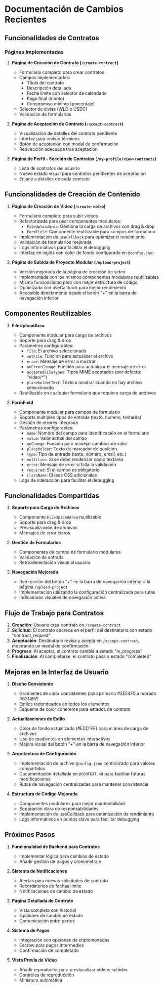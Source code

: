 # Documentación de Cambios Recientes

## Funcionalidades de Contratos

### Páginas Implementadas

1. **Página de Creación de Contrato (`/create-contract`)**
   - Formulario completo para crear contratos
   - Campos implementados:
     - Título del contrato
     - Descripción detallada
     - Fecha límite con selector de calendario
     - Pago final (monto)
     - Compromiso mínimo (porcentaje)
   - Selector de divisa (WLD o USDC)
   - Validación de formularios

2. **Página de Aceptación de Contrato (`/accept-contract`)**
   - Visualización de detalles del contrato pendiente
   - Interfaz para revisar términos
   - Botón de aceptación con modal de confirmación
   - Redirección adecuada tras aceptación

3. **Página de Perfil - Sección de Contratos (`/my-profile?view=contracts`)**
   - Lista de contratos del usuario
   - Nuevo estado visual para contratos pendientes de aceptación
   - Enlace a detalles de cada contrato

## Funcionalidades de Creación de Contenido

1. **Página de Creación de Video (`/create-video`)**
   - Formulario completo para subir videos
   - Refactorizada para usar componentes modulares:
     - `FileUploadArea`: Gestiona la carga de archivos con drag & drop
     - `FormField`: Componente reutilizable para campos de formulario
   - Implementación de `useCallback` para optimizar el rendimiento
   - Validación de formularios mejorada
   - Logs informativos para facilitar el debugging
   - Interfaz en inglés con color de fondo configurado en `@config.json`

2. **Página de Subida de Proyecto Modular (`/upload-project`)**
   - Versión mejorada de la página de creación de video
   - Implementada con los mismos componentes modulares reutilizables
   - Misma funcionalidad pero con mejor estructura de código
   - Optimizada con useCallback para mejor rendimiento
   - Accesible directamente desde el botón "+" en la barra de navegación inferior

## Componentes Reutilizables

1. **FileUploadArea**
   - Componente modular para carga de archivos
   - Soporte para drag & drop
   - Parámetros configurables:
     - `file`: El archivo seleccionado
     - `setFile`: Función para actualizar el archivo
     - `error`: Mensaje de error a mostrar
     - `onErrorChange`: Función para actualizar el mensaje de error
     - `acceptedFileTypes`: Tipos MIME aceptados (por defecto: "video/*")
     - `placeholderText`: Texto a mostrar cuando no hay archivo seleccionado
   - Reutilizable en cualquier formulario que requiera carga de archivos

2. **FormField**
   - Componente modular para campos de formulario
   - Soporta múltiples tipos de entrada (texto, número, textarea)
   - Gestión de errores integrada
   - Parámetros configurables:
     - `name`: Nombre del campo para identificación en el formulario
     - `value`: Valor actual del campo
     - `onChange`: Función para manejar cambios de valor
     - `placeholder`: Texto de marcador de posición
     - `type`: Tipo de entrada (texto, número, email, etc.)
     - `multiline`: Si se debe renderizar como textarea
     - `error`: Mensaje de error si falla la validación
     - `required`: Si el campo es obligatorio
     - `className`: Clases CSS adicionales
   - Logs de interacción para facilitar el debugging

## Funcionalidades Compartidas

1. **Soporte para Carga de Archivos**
   - Componente `FileUploadArea` reutilizable
   - Soporte para drag & drop
   - Previsualización de archivos
   - Mensajes de error claros

2. **Gestión de Formularios**
   - Componentes de campo de formulario modulares
   - Validación de entrada
   - Retroalimentación visual al usuario

3. **Navegación Mejorada**
   - Redirección del botón "+" en la barra de navegación inferior a la página `/upload-project`
   - Implementación utilizando la configuración centralizada para rutas
   - Indicadores visuales de navegación activa

## Flujo de Trabajo para Contratos

1. **Creación**: Usuario crea contrato en `/create-contract`
2. **Solicitud**: El contrato aparece en el perfil del destinatario con estado "contract_request"
3. **Aceptación**: Destinatario revisa y acepta en `/accept-contract`, mostrando un modal de confirmación
4. **Progreso**: Al aceptar, el contrato cambia a estado "in_progress"
5. **Finalización**: Al completarse, el contrato pasa a estado "completed"

## Mejoras en la Interfaz de Usuario

1. **Diseño Consistente**
   - Gradientes de color consistentes (azul primario #3E54F5 a morado #631497)
   - Estilos redondeados en todos los elementos
   - Esquema de color coherente para estados de contrato

2. **Actualizaciones de Estilo**
   - Color de fondo actualizado (#EDD1FF) para el área de carga de archivos
   - Uso de gradientes en elementos interactivos
   - Mejora visual del botón "+" en la barra de navegación inferior

3. **Arquitectura de Configuración**
   - Implementación de archivo `@config.json` centralizado para valores compartidos
   - Documentación detallada en `@CONTEXT.md` para facilitar futuras modificaciones
   - Rutas de navegación centralizadas para mantener consistencia

4. **Estructura de Código Mejorada**
   - Componentes modulares para mejor mantenibilidad
   - Separación clara de responsabilidades
   - Implementación de useCallback para optimización de rendimiento
   - Logs informativos en puntos clave para facilitar debugging

## Próximos Pasos

1. **Funcionalidad de Backend para Contratos**
   - Implementar lógica para cambios de estado
   - Añadir gestión de pagos y cronometraje

2. **Sistema de Notificaciones**
   - Alertas para nuevas solicitudes de contrato
   - Recordatorios de fechas límite
   - Notificaciones de cambio de estado

3. **Página Detallada de Contrato**
   - Vista completa con historial
   - Opciones de cambio de estado
   - Comunicación entre partes

4. **Sistema de Pagos**
   - Integración con opciones de criptomonedas
   - Escrow para pagos intermedios
   - Confirmación de completado

5. **Vista Previa de Video**
   - Añadir reproductor para previsualizar videos subidos
   - Controles de reproducción
   - Miniatura automática 